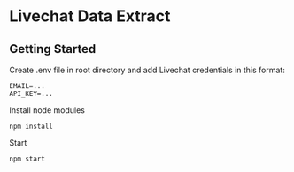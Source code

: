 # Livechat Data Extract

## Getting Started

Create .env file in root directory and add Livechat credentials in this format:
```
EMAIL=...
API_KEY=... 
```

Install node modules
```
npm install
```

Start
```
npm start
```
